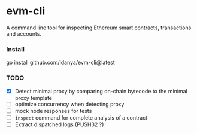 # evm-cli
A command line tool for inspecting Ethereum smart contracts, transactions and accounts.

### Install
go install github.com/idanya/evm-cli@latest

### TODO
- [X] Detect minimal proxy by comparing on-chain bytecode to the minimal proxy template
- [ ] optimize concurrency when detecting proxy
- [ ] mock node responses for tests
- [ ] `inspect` command for complete analysis of a contract
- [ ] Extract dispatched logs (PUSH32 ?)
